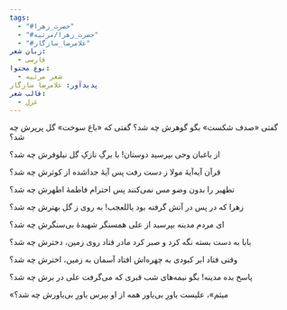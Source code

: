 ```yaml
---
tags:
  - "#حضرت_زهرا"
  - "#حضرت_زهرا/مرثیه"
  - "#غلامرضا_سازگار"
زبان شعر:
  - فارسی
نوع محتوا:
  - شعر مرثیه
پدیدآور: غلامرضا سازگار
قالب شعر:
  - غزل
---
```


گفتی «صدف شکست» بگو گوهرش چه شد؟
گفتی که «باغ سوخت» گل پرپرش چه شد؟

از باغبان وحی بپرسید دوستان!
با برگِ نازکِ گل نیلوفرش چه شد؟

قرآن آیه‌آیۀ مولا ز دست رفت
پس آیۀ جداشده از کوثرش چه شد؟

تطهیر را بدون وضو مس نمی‌کنند
پس احترام فاطمۀ اطهرش چه شد؟

زهرا که در پس در آتش گرفته بود
یاللعجب! به روی ز گل بهترش چه شد؟

ای مردم مدینه بپرسید از علی
همسنگر شهیدۀ بی‌سنگرش چه شد؟

بابا به دست بسته نگه کرد و صبر کرد
مادر فتاد روی زمین، دخترش چه شد؟

وقتی فتاد ابر کبودی به چهره‌اش
افتاد آسمان به زمین، اخترش چه شد؟

پاسخ بده مدینه! بگو نیمه‌های شب
قبری که می‌گرفت علی در برش چه شد؟

«میثم»، علیست یاورِ بی‌یاور همه
از او بپرس یاورِ بی‌یاورش چه شد؟